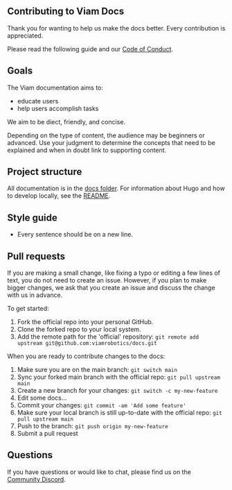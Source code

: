 ## Contributing to Viam Docs

Thank you for wanting to help us make the docs better.
Every contribution is appreciated.

Please read the following guide and our [Code of Conduct](./CODE_OF_CONDUCT.md).

## Goals

The Viam documentation aims to:

- educate users
- help users accomplish tasks

We aim to be diect, friendly, and concise.

Depending on the type of content, the audience may be beginners or advanced.
Use your judgment to determine the concepts that need to be explained and when in doubt link to supporting content.

## Project structure

All documentation is in the [docs folder](docs).
For information about Hugo and how to develop locally, see the [README](./README.md).

## Style guide

- Every sentence should be on a new line.

## Pull requests

If you are making a small change, like fixing a typo or editing a few lines of text, you do not need to create an issue.
However, if you plan to make bigger changes, we ask that you create an issue and discuss the change with us in advance.

To get started:

1. Fork the official repo into your personal GitHub.
2. Clone the forked repo to your local system.
3. Add the remote path for the 'official' repository: `git remote add upstream git@github.com:viamrobotics/docs.git`

When you are ready to contribute changes to the docs:

1. Make sure you are on the main branch: ```git switch main```
2. Sync your forked main branch with the official repo: ```git pull upstream main```
3. Create a new branch for your changes: ```git switch -c my-new-feature```
4. Edit some docs...
5. Commit your changes: ```git commit -am 'Add some feature'```
6. Make sure your local branch is still up-to-date with the official repo: ```git pull upstream main```
7. Push to the branch: ````git push origin my-new-feature````
8. Submit a pull request

## Questions

If you have questions or would like to chat, please find us on the [Community Discord](https://discord.gg/viam).
